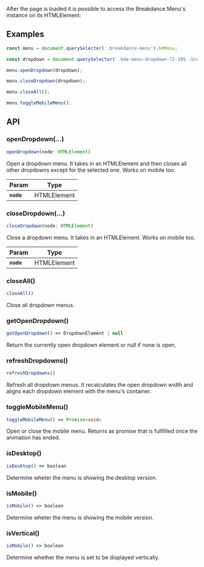 After the page is loaded it is possible to access the Breakdance Menu's instance on its HTMLElement:

## Examples

```js
const menu = document.querySelector('.breakdance-menu').bdMenu;
```

```js
const dropdown = document.querySelector('.bde-menu-dropdown-72-105 .breakdance-dropdown');

menu.openDropdown(dropdown);

menu.closeDropdown(dropdown);

menu.closeAll();

menu.toggleMobileMenu();
```

## API

### openDropdown(...)

```typescript
openDropdown(node: HTMLElement)
```

Open a dropdown menu. It takes in an HTMLElement and then closes all other dropdowns except for the selected one. Works on mobile too.

| Param         | Type                                                              |
| ------------- | ----------------------------------------------------------------- |
| **`node`** | HTMLElement |


### closeDropdown(...)

```typescript
closeDropdown(node: HTMLElement)
```

Close a dropdown menu. It takes in an HTMLElement. Works on mobile too.

| Param         | Type                                                              |
| ------------- | ----------------------------------------------------------------- |
| **`node`** | HTMLElement |

### closeAll()

```typescript
closeAll()
```

Close all dropdown menus.

### getOpenDropdown()

```typescript
getOpenDropdown() => DropdownElement | null
```

Return the currently open dropdown element or null if none is open.

### refreshDropdowns()

```typescript
refreshDropdowns()
```

Refresh all dropdown menus. It recalculates the open dropdown width and aligns each dropdown element with the menu's container.


### toggleMobileMenu()

```typescript
toggleMobileMenu() => Promise<void>
```

Open or close the mobile menu. Returns as promise that is fullfilled once the animation has ended.


### isDesktop()

```typescript
isDesktop() => boolean
```

Determine wheter the menu is showing the desktop version.

### isMobile()

```typescript
isMobile() => boolean
```

Determine wheter the menu is showing the mobile version.

### isVertical()

```typescript
isMobile() => boolean
```

Determine whether the menu is set to be displayed vertically.
